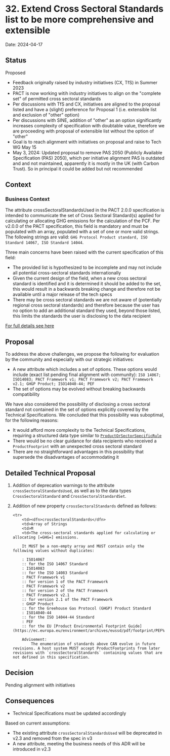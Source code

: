 # 32. Extend Cross Sectoral Standards list to be more comprehensive and extensible

Date: 2024-04-17

## Status

Proposed
* Feedback originally raised by industry initiatives (CX, TfS) in Summer 2023
* PACT is now working witih industry initiatives to align on the "complete set" of permitted cross sectoral standards
* Per discussions with TfS and CX, initiatives are aligned to the proposal listed and have a (slight) preference for Proposal 1 (i.e. extensible list and exclusion of "other" option)
* Per discussions with SINE, addition of "other" as an option significantly increases complexity of specification with doubtable value, therefore we are proceeding with proposal of extensible list without the option of "other"
* Goal is to reach alignment with initiatives on proposal and raise to Tech WG May 15
* May 3, 2024: Updated proposal to remove PAS 2050 (Publicly Available Specification (PAS) 2050), which per initiative alignment PAS is outdated and and not maintained, apparently it is mostly in the UK (with Carbon Trust). So in principal it could be added but not recommended

## Context

### Business Context
The attribute crossSectoralStandardsUsed in the PACT 2.0.0 specification is intended to communicate the set of Cross Sectoral Standard(s) applied for calculating or allocating GHG emissions for the calculation of the PCF. Per v2.0.0 of the PACT specification, this field is mandatory and must be populated with an array, populated with a set of one or more valid strings. The following strings are valid: `GHG Protocol Product standard, ISO Standard 14067, ISO Standard 14044`.

Three main concerns have been raised with the current specification of this field:
* The provided list is hypothesized to be incomplete and may not include all potential cross-sectoral standards internationally
* Given the current design of the field, when a new cross sectoral standard is identified and it is determined it should be added to the set, this would result in a backwards breaking change and therefore not be available until a major release of the tech specs
* There may be cross sectoral standards we are not aware of (potentially regional cross sectoral standards) and therefore because the user has no option to add an additional standard they used, beyond those listed, this limits the standards the user is disclosing to the data recipient

[For full details see here](https://flat-dollar-c04.notion.site/Extend-the-Cross-Sectoral-Standards-List-to-be-more-comprehensive-and-extensible-ddf602f360e14168b2a300d71a38f672)

## Proposal
To address the above challenges, we propose the following for evaluation by the community and especially with our strategic initiatives:

* A new attribute which includes a set of options. These options would include (exact list pending final alignment with community): `ISO 14067; ISO14083; PACT Framework v1; PACT Framework v2; PACT Framework v2.1; GHGP Product; ISO14040-44; PEF`
* The set of options may be evolved without breaking backwards compatibility

We have also considered the possibility of disclosing a cross sectoral standard not contained in the set of options explicitly covered by the Technical Specifications. We concluded that this possibility was suboptimal, for the following reasons:
* It would afford more complexity to the Technical Specifications, requiring a structured data type similar to [`ProductOrSectorSpecificRule`](https://wbcsd.github.io/data-exchange-protocol/v2/#dt-productorsectorspecificrule)
* There would be no clear guidance for data recipients who received a `ProductFootprint` with an unexpected cross sectoral standard
* There are no straightforward advantages in this possibility that supersede the disadvantages of accommodating it


## Detailed Technical Proposal

1. Addition of deprecation warnings to the attribute `crossSectoralStandardsUsed`, as well as to the data types `CrossSectoralStandard` and `CrossSectoralStandardSet`.
2. Addition of new property `crossSectoralStandards` defined as follows:

    ```
    <tr>
        <td><dfn>crossSectoralStandards</dfn>
        <td>Array of Strings
        <td>M
        <td>The cross-sectoral standards applied for calculating or allocating [=GHG=] emissions.

        It MUST be a non-empty array and MUST contain only the following values without duplicates:

        : ISO14067
        :: for the ISO 14067 Standard
        : ISO14083
        :: for the ISO 14083 Standard
        : PACT Framework v1
        :: for version 1 of the PACT Framework
        : PACT Framework v2
        :: for version 2 of the PACT Framework
        : PACT Framework v2.1
        :: for version 2.1 of the PACT Framework
        : GHGP Product
        :: for the Greehouse Gas Protocol (GHGP) Product Standard
        : ISO14040-44
        :: for the ISO 14044-44 Standard
        : PEF
        :: for the EU [Product Environmental Footprint Guide](https://ec.europa.eu/environment/archives/eussd/pdf/footprint/PEF%20methodology%20final%20draft.pdf)

        Advisement: 
            The enumeration of standards above CAN evolve in future revisions. A host system MUST accept ProductFootprints from later revisions with `crossSectoralStandards` containing values that are not defined in this specification.
    ```

## Decision

Pending alignment with initiatives


## Consequences
* Technical Specifications must be updated accordingly

Based on current assumptions:
* The existing attribute `crossSectoralStandardsUsed` will be deprecated in v2.3 and removed from the spec in v3
* A new attribute, meeting the business needs of this ADR will be introduced in v2.3

